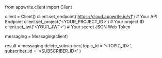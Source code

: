 from appwrite.client import Client

client = Client()
client.set_endpoint('https://cloud.appwrite.io/v1') # Your API Endpoint
client.set_project('&lt;YOUR_PROJECT_ID&gt;') # Your project ID
client.set_jwt('&lt;YOUR_JWT&gt;') # Your secret JSON Web Token

messaging = Messaging(client)

result = messaging.delete_subscriber(
    topic_id = '<TOPIC_ID>',
    subscriber_id = '<SUBSCRIBER_ID>'
)

